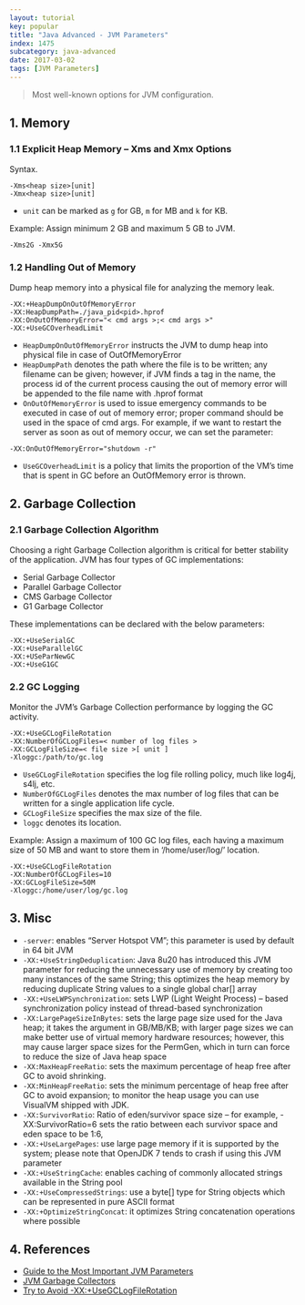 ```yaml
---
layout: tutorial
key: popular
title: "Java Advanced - JVM Parameters"
index: 1475
subcategory: java-advanced
date: 2017-03-02
tags: [JVM Parameters]
---
```


> Most well-known options for JVM configuration.

## 1. Memory
### 1.1 Explicit Heap Memory – Xms and Xmx Options
Syntax.
```raw
-Xms<heap size>[unit]
-Xmx<heap size>[unit]
```
* `unit` can be marked as `g` for GB, `m` for MB and `k` for KB.

Example: Assign minimum 2 GB and maximum 5 GB to JVM.
```raw
-Xms2G -Xmx5G
```
### 1.2 Handling Out of Memory
Dump heap memory into a physical file for analyzing the memory leak.
```raw
-XX:+HeapDumpOnOutOfMemoryError
-XX:HeapDumpPath=./java_pid<pid>.hprof
-XX:OnOutOfMemoryError="< cmd args >;< cmd args >"
-XX:+UseGCOverheadLimit
```
* `HeapDumpOnOutOfMemoryError` instructs the JVM to dump heap into physical file in case of OutOfMemoryError
* `HeapDumpPath` denotes the path where the file is to be written; any filename can be given; however, if JVM finds a <pid> tag in the name, the process id of the current process causing the out of memory error will be appended to the file name with .hprof format
* `OnOutOfMemoryError` is used to issue emergency commands to be executed in case of out of memory error; proper command should be used in the space of cmd args. For example, if we want to restart the server as soon as out of memory occur, we can set the parameter:
```raw
-XX:OnOutOfMemoryError="shutdown -r"
```
* `UseGCOverheadLimit` is a policy that limits the proportion of the VM’s time that is spent in GC before an OutOfMemory error is thrown.

## 2. Garbage Collection
### 2.1 Garbage Collection Algorithm
Choosing a right Garbage Collection algorithm is critical for better stability of the application. JVM has four types of GC implementations:
* Serial Garbage Collector
* Parallel Garbage Collector
* CMS Garbage Collector
* G1 Garbage Collector

These implementations can be declared with the below parameters:
```raw
-XX:+UseSerialGC
-XX:+UseParallelGC
-XX:+USeParNewGC
-XX:+UseG1GC
```
### 2.2 GC Logging
Monitor the JVM’s Garbage Collection performance by logging the GC activity.
```raw
-XX:+UseGCLogFileRotation
-XX:NumberOfGCLogFiles=< number of log files >
-XX:GCLogFileSize=< file size >[ unit ]
-Xloggc:/path/to/gc.log
```
* `UseGCLogFileRotation` specifies the log file rolling policy, much like log4j, s4lj, etc.
* `NumberOfGCLogFiles` denotes the max number of log files that can be written for a single application life cycle.
* `GCLogFileSize` specifies the max size of the file.
* `loggc` denotes its location.

Example: Assign a maximum of 100 GC log files, each having a maximum size of 50 MB and want to store them in ‘/home/user/log/’ location.
```raw
-XX:+UseGCLogFileRotation  
-XX:NumberOfGCLogFiles=10
-XX:GCLogFileSize=50M
-Xloggc:/home/user/log/gc.log
```

## 3. Misc
* `-server`: enables “Server Hotspot VM”; this parameter is used by default in 64 bit JVM
* `-XX:+UseStringDeduplication`: Java 8u20 has introduced this JVM parameter for reducing the unnecessary use of memory by creating too many instances of the same String; this optimizes the heap memory by reducing duplicate String values to a single global char[] array
* `-XX:+UseLWPSynchronization`: sets LWP (Light Weight Process) – based synchronization policy instead of thread-based synchronization
* `-XX:LargePageSizeInBytes`: sets the large page size used for the Java heap; it takes the argument in GB/MB/KB; with larger page sizes we can make better use of virtual memory hardware resources; however, this may cause larger space sizes for the PermGen, which in turn can force to reduce the size of Java heap space
* `-XX:MaxHeapFreeRatio`: sets the maximum percentage of heap free after GC to avoid shrinking.
* `-XX:MinHeapFreeRatio`: sets the minimum percentage of heap free after GC to avoid expansion; to monitor the heap usage you can use VisualVM shipped with JDK.
* `-XX:SurvivorRatio`: Ratio of eden/survivor space size – for example, -XX:SurvivorRatio=6 sets the ratio between each survivor space and eden space to be 1:6,
* `-XX:+UseLargePages`: use large page memory if it is supported by the system; please note that OpenJDK 7 tends to crash if using this JVM parameter
* `-XX:+UseStringCache`: enables caching of commonly allocated strings available in the String pool
* `-XX:+UseCompressedStrings`: use a byte[] type for String objects which can be represented in pure ASCII format
* `-XX:+OptimizeStringConcat`: it optimizes String concatenation operations where possible

## 4. References
* [Guide to the Most Important JVM Parameters](https://www.baeldung.com/jvm-parameters)
* [JVM Garbage Collectors](https://www.baeldung.com/jvm-garbage-collectors)
* [Try to Avoid -XX:+UseGCLogFileRotation](https://dzone.com/articles/try-to-avoid-xxusegclogfilerotation)
